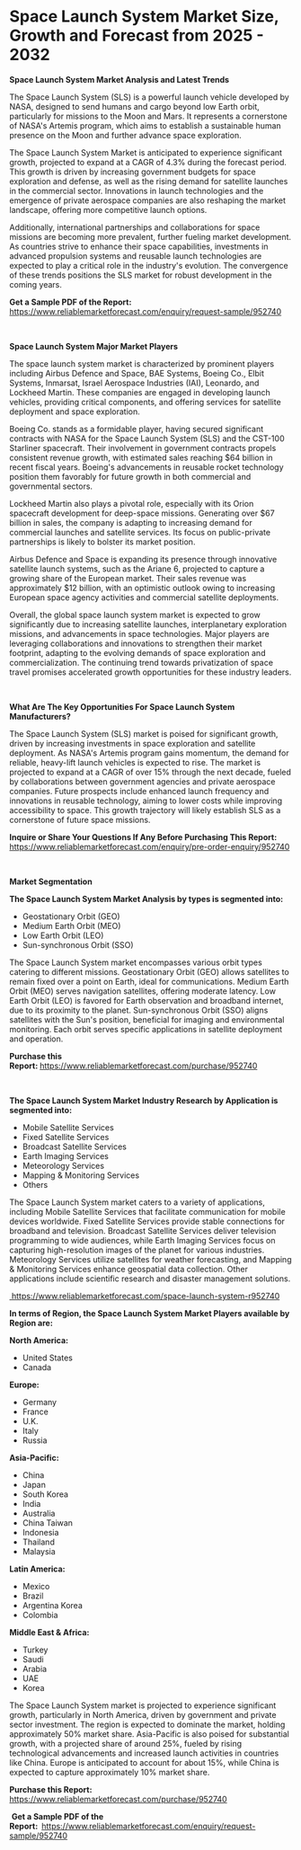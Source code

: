 <p><h1>Space Launch System Market Size, Growth and Forecast from 2025 - 2032</h1></p><p><strong>Space Launch System Market Analysis and Latest Trends</strong></p>
<p><p>The Space Launch System (SLS) is a powerful launch vehicle developed by NASA, designed to send humans and cargo beyond low Earth orbit, particularly for missions to the Moon and Mars. It represents a cornerstone of NASA's Artemis program, which aims to establish a sustainable human presence on the Moon and further advance space exploration.</p><p>The Space Launch System Market is anticipated to experience significant growth, projected to expand at a CAGR of 4.3% during the forecast period. This growth is driven by increasing government budgets for space exploration and defense, as well as the rising demand for satellite launches in the commercial sector. Innovations in launch technologies and the emergence of private aerospace companies are also reshaping the market landscape, offering more competitive launch options.</p><p>Additionally, international partnerships and collaborations for space missions are becoming more prevalent, further fueling market development. As countries strive to enhance their space capabilities, investments in advanced propulsion systems and reusable launch technologies are expected to play a critical role in the industry's evolution. The convergence of these trends positions the SLS market for robust development in the coming years.</p></p>
<p><strong>Get a Sample PDF of the Report:&nbsp;</strong> <a href="https://www.reliablemarketforecast.com/enquiry/request-sample/952740?utm_campaign=2447&utm_medium=2&utm_source=Github&utm_content=ia&utm_term=17042025&utm_id=space-launch-system">https://www.reliablemarketforecast.com/enquiry/request-sample/952740</a></p>
<p>&nbsp;</p>
<p><strong>Space Launch System Major Market Players</strong></p>
<p><p>The space launch system market is characterized by prominent players including Airbus Defence and Space, BAE Systems, Boeing Co., Elbit Systems, Inmarsat, Israel Aerospace Industries (IAI), Leonardo, and Lockheed Martin. These companies are engaged in developing launch vehicles, providing critical components, and offering services for satellite deployment and space exploration.</p><p>Boeing Co. stands as a formidable player, having secured significant contracts with NASA for the Space Launch System (SLS) and the CST-100 Starliner spacecraft. Their involvement in government contracts propels consistent revenue growth, with estimated sales reaching $64 billion in recent fiscal years. Boeing's advancements in reusable rocket technology position them favorably for future growth in both commercial and governmental sectors.</p><p>Lockheed Martin also plays a pivotal role, especially with its Orion spacecraft development for deep-space missions. Generating over $67 billion in sales, the company is adapting to increasing demand for commercial launches and satellite services. Its focus on public-private partnerships is likely to bolster its market position.</p><p>Airbus Defence and Space is expanding its presence through innovative satellite launch systems, such as the Ariane 6, projected to capture a growing share of the European market. Their sales revenue was approximately $12 billion, with an optimistic outlook owing to increasing European space agency activities and commercial satellite deployments.</p><p>Overall, the global space launch system market is expected to grow significantly due to increasing satellite launches, interplanetary exploration missions, and advancements in space technologies. Major players are leveraging collaborations and innovations to strengthen their market footprint, adapting to the evolving demands of space exploration and commercialization. The continuing trend towards privatization of space travel promises accelerated growth opportunities for these industry leaders.</p></p>
<p>&nbsp;</p>
<p><strong>What Are The Key Opportunities For Space Launch System Manufacturers?</strong></p>
<p><p>The Space Launch System (SLS) market is poised for significant growth, driven by increasing investments in space exploration and satellite deployment. As NASA's Artemis program gains momentum, the demand for reliable, heavy-lift launch vehicles is expected to rise. The market is projected to expand at a CAGR of over 15% through the next decade, fueled by collaborations between government agencies and private aerospace companies. Future prospects include enhanced launch frequency and innovations in reusable technology, aiming to lower costs while improving accessibility to space. This growth trajectory will likely establish SLS as a cornerstone of future space missions.</p></p>
<p><strong>Inquire or Share Your Questions If Any Before Purchasing This Report:</strong> <a href="https://www.reliablemarketforecast.com/enquiry/pre-order-enquiry/952740?utm_campaign=2447&utm_medium=2&utm_source=Github&utm_content=ia&utm_term=17042025&utm_id=space-launch-system">https://www.reliablemarketforecast.com/enquiry/pre-order-enquiry/952740</a></p>
<p>&nbsp;</p>
<p><strong>Market Segmentation</strong></p>
<p><strong>The Space Launch System Market Analysis by types is segmented into:</strong></p>
<p><ul><li>Geostationary Orbit (GEO)</li><li>Medium Earth Orbit (MEO)</li><li>Low Earth Orbit (LEO)</li><li>Sun-synchronous Orbit (SSO)</li></ul></p>
<p><p>The Space Launch System market encompasses various orbit types catering to different missions. Geostationary Orbit (GEO) allows satellites to remain fixed over a point on Earth, ideal for communications. Medium Earth Orbit (MEO) serves navigation satellites, offering moderate latency. Low Earth Orbit (LEO) is favored for Earth observation and broadband internet, due to its proximity to the planet. Sun-synchronous Orbit (SSO) aligns satellites with the Sun's position, beneficial for imaging and environmental monitoring. Each orbit serves specific applications in satellite deployment and operation.</p></p>
<p><strong>Purchase this Report:&nbsp;</strong><a href="https://www.reliablemarketforecast.com/purchase/952740?utm_campaign=2447&utm_medium=2&utm_source=Github&utm_content=ia&utm_term=17042025&utm_id=space-launch-system">https://www.reliablemarketforecast.com/purchase/952740</a></p>
<p>&nbsp;</p>
<p><strong>The Space Launch System Market Industry Research by Application is segmented into:</strong></p>
<p><ul><li>Mobile Satellite Services</li><li>Fixed Satellite Services</li><li>Broadcast Satellite Services</li><li>Earth Imaging Services</li><li>Meteorology Services</li><li>Mapping & Monitoring Services</li><li>Others</li></ul></p>
<p><p>The Space Launch System market caters to a variety of applications, including Mobile Satellite Services that facilitate communication for mobile devices worldwide. Fixed Satellite Services provide stable connections for broadband and television. Broadcast Satellite Services deliver television programming to wide audiences, while Earth Imaging Services focus on capturing high-resolution images of the planet for various industries. Meteorology Services utilize satellites for weather forecasting, and Mapping & Monitoring Services enhance geospatial data collection. Other applications include scientific research and disaster management solutions.</p></p>
<p><a href="https://www.reliablemarketforecast.com/space-launch-system-r952740?utm_campaign=2447&utm_medium=2&utm_source=Github&utm_content=ia&utm_term=17042025&utm_id=space-launch-system">&nbsp;https://www.reliablemarketforecast.com/space-launch-system-r952740</a></p>
<p><strong>In terms of Region, the Space Launch System Market Players available by Region are:</strong></p>
<p>
    <p> <strong> North America: </strong>
        <ul>
            <li>United States</li>
            <li>Canada</li>
        </ul>
        </p> 
    <p> <strong> Europe: </strong>
        <ul>
            <li>Germany</li>
            <li>France</li>
            <li>U.K.</li>
            <li>Italy</li>
            <li>Russia</li>
        </ul>
        </p> 
    <p> <strong> Asia-Pacific: </strong>
        <ul>
            <li>China</li>
            <li>Japan</li>
            <li>South Korea</li>
            <li>India</li>
            <li>Australia</li>
            <li>China Taiwan</li>
            <li>Indonesia</li>
            <li>Thailand</li>
            <li>Malaysia</li>
        </ul>
        </p> 
    <p> <strong> Latin America: </strong>
        <ul>
            <li>Mexico</li>
            <li>Brazil</li>
            <li>Argentina Korea</li>
            <li>Colombia</li>
        </ul>
        </p> 
    <p> <strong> Middle East & Africa: </strong>
        <ul>
            <li>Turkey</li>
            <li>Saudi</li>
            <li>Arabia</li>
            <li>UAE</li>
            <li>Korea</li>
        </ul>
    </p>
    </p>
<p><p>The Space Launch System market is projected to experience significant growth, particularly in North America, driven by government and private sector investment. The region is expected to dominate the market, holding approximately 50% market share. Asia-Pacific is also poised for substantial growth, with a projected share of around 25%, fueled by rising technological advancements and increased launch activities in countries like China. Europe is anticipated to account for about 15%, while China is expected to capture approximately 10% market share.</p></p>
<p><strong>Purchase this Report: </strong><a href="https://www.reliablemarketforecast.com/purchase/952740?utm_campaign=2447&utm_medium=2&utm_source=Github&utm_content=ia&utm_term=17042025&utm_id=space-launch-system">https://www.reliablemarketforecast.com/purchase/952740</a></p>
<p>&nbsp;<strong>Get a Sample PDF of the Report:&nbsp;&nbsp;</strong><a href="https://www.reliablemarketforecast.com/enquiry/request-sample/952740?utm_campaign=2447&utm_medium=2&utm_source=Github&utm_content=ia&utm_term=17042025&utm_id=space-launch-system">https://www.reliablemarketforecast.com/enquiry/request-sample/952740</a></p>
<p><strong></strong></p>
<p><p></p><p></p><p></p></p>